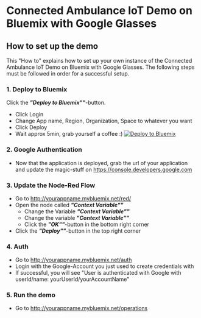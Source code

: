 # Connected Ambulance IoT Demo on Bluemix with Google Glasses

## How to set up the demo
This "How to" explains how to set up your own instance of the Connected Ambulance IoT Demo on Bluemix with Google Glasses.
The following steps must be followed in order for a successful setup.

### 1. Deploy to Bluemix
Click the ***"Deploy to Bluemix""***-button.
  - Click Login
  - Change App name, Region, Organization, Space to whatever you want
  - Click Deploy
  - Wait approx 5min, grab yourself a coffee :)
[![Deploy to Bluemix](https://bluemix.net/deploy/button.png)](https://bluemix.net/deploy?repository=https://github.com/langz/connectedambulance.git)

### 2. Google Authentication
  - Now that the application is deployed, grab the url of your application and update the magic-stuff on https://console.developers.google.com

### 3. Update the Node-Red Flow
  - Go to http://yourappname.mybluemix.net/red/
  - Open the node called ***"Context Variable""***
    - Change the Variable ***"Context Variable""***
    - Change the variable ***"Context Variable""***
    - Click the ***"OK""***-button in the bottom right corner
  - Click the ***"Deploy""***-button in the top right corner

### 4. Auth
  - Go to http://yourappname.mybluemix.net/auth
  - Login with the Google-Account you just used to create credentials with
  - If successful, you will see "User is authenticated with Google with userId/name: yourUserId/yourAccountName"

### 5. Run the demo
  - Go to http://yourappname.mybluemix.net/operations
